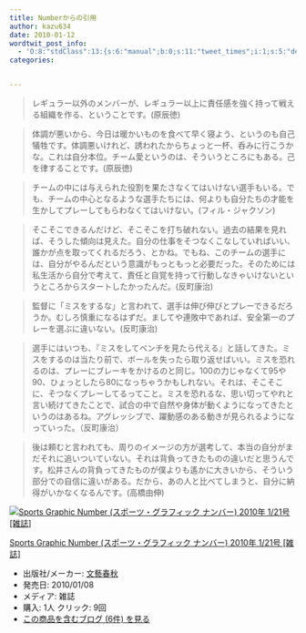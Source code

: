 ```yaml
---
title: Numberからの引用
author: kazu634
date: 2010-01-12
wordtwit_post_info:
  - 'O:8:"stdClass":13:{s:6:"manual";b:0;s:11:"tweet_times";i:1;s:5:"delay";i:0;s:7:"enabled";i:1;s:10:"separation";s:2:"60";s:7:"version";s:3:"3.7";s:14:"tweet_template";b:0;s:6:"status";i:2;s:6:"result";a:0:{}s:13:"tweet_counter";i:2;s:13:"tweet_log_ids";a:1:{i:0;i:5057;}s:9:"hash_tags";a:0:{}s:8:"accounts";a:1:{i:0;s:7:"kazu634";}}'
categories:


---
```

<div class="section">
<blockquote>
<p>
      レギュラー以外のメンバーが、レギュラー以上に責任感を強く持って戦える組織を作る、ということです。(原辰徳)
</p>
</blockquote>
  
<blockquote>
<p>
      体調が悪いから、今日は暖かいものを食べて早く寝よう、というのも自己犠牲です。体調悪いけれど、誘われたからちょっと一杯、呑みに行こうかな。これは自分本位。チーム愛というのは、そういうところにもある。己を律することです。(原辰徳)
</p>
</blockquote>
  
<blockquote>
<p>
      チームの中には与えられた役割を果たさなくてはいけない選手もいる。でも、チームの中心となるような選手たちには、何よりも自分たちの才能を生かしてプレーしてもらわなくてはいけない。(フィル・ジャクソン)
</p>
</blockquote>
  
<blockquote>
<p>
      そこそこできるんだけど、そこそこを打ち破れない。過去の結果を見れば、そうした傾向は見えた。自分の仕事をそつなくこなしていればいい、誰かが点を取ってくれるだろう、とかね。でもね、このチームの選手には、自分がやるんだという意識がもっともっと必要だった。そのためには私生活から自分で考えて、責任と自覚を持って行動しなきゃいけないというところからスタートしたかったんだ。(反町康治)
</p>
</blockquote>
  
<blockquote>
<p>
      監督に「ミスをするな」と言われて、選手は伸び伸びとプレーできるだろうか。むしろ慎重になるはずだ。ましてや連敗中であれば、安全第一のプレーを選ぶに違いない。(反町康治)
</p>
</blockquote>
  
<blockquote>
<p>
      選手にはいつも、『ミスをしてベンチを見たら代える』と話してきた。ミスをするのは当たり前で、ボールを失ったら取り返せばいい。ミスを恐れるのは、プレーにブレーキをかけるのと同じ。100の力じゃなくて95や90、ひょっとしたら80になっちゃうかもしれない。それは、そこそこに、そつなくプレーしてるってこと。ミスを恐れるな、思い切ってやれと言い続けてきたことで、試合の中で自然や身体が動くようになってきたというのはあるね。アグレッシブで、躍動感のある動きが見られるようになっていった。（反町康治）
</p>
</blockquote>
  
<blockquote>
<p>
      後は頼むと言われても、周りのイメージの方が選考して、本当の自分がまだそれに追いついていない。それは背負ってきたものの違いだと思うんです。松井さんの背負ってきたものが僕よりも遙かに大きいから、そういう部分での自信に違いがある。だから、あの人と比べてしまうと、自分に納得がいかなくなるんです。(高橋由伸)
</p>
</blockquote>
  
<div class="hatena-asin-detail">
<a href="http://www.amazon.co.jp/dp/B0030H085W/?tag=hatena_st1-22&ascsubtag=d-7ibv" onclick="__gaTracker('send', 'event', 'outbound-article', 'http://www.amazon.co.jp/dp/B0030H085W/?tag=hatena_st1-22&ascsubtag=d-7ibv', '');"><img src="https://images-na.ssl-images-amazon.com/images/I/51-ADmcpH6L._SL160_.jpg" class="hatena-asin-detail-image" alt="Sports Graphic Number (スポーツ・グラフィック ナンバー) 2010年 1/21号 [雑誌]" title="Sports Graphic Number (スポーツ・グラフィック ナンバー) 2010年 1/21号 [雑誌]" /></a></p> 
    
<div class="hatena-asin-detail-info">
<p class="hatena-asin-detail-title">
<a href="http://www.amazon.co.jp/dp/B0030H085W/?tag=hatena_st1-22&ascsubtag=d-7ibv" onclick="__gaTracker('send', 'event', 'outbound-article', 'http://www.amazon.co.jp/dp/B0030H085W/?tag=hatena_st1-22&ascsubtag=d-7ibv', 'Sports Graphic Number (スポーツ・グラフィック ナンバー) 2010年 1/21号 [雑誌]');">Sports Graphic Number (スポーツ・グラフィック ナンバー) 2010年 1/21号 [雑誌]</a>
</p>
      
<ul>
<li>
<span class="hatena-asin-detail-label">出版社/メーカー:</span> <a href="http://d.hatena.ne.jp/keyword/%CA%B8%E9%BA%BD%D5%BD%A9" onclick="__gaTracker('send', 'event', 'outbound-article', 'http://d.hatena.ne.jp/keyword/%CA%B8%E9%BA%BD%D5%BD%A9', '文藝春秋');" class="keyword">文藝春秋</a>
</li>
<li>
<span class="hatena-asin-detail-label">発売日:</span> 2010/01/08
</li>
<li>
<span class="hatena-asin-detail-label">メディア:</span> 雑誌
</li>
<li>
<span class="hatena-asin-detail-label">購入</span>: 1人 <span class="hatena-asin-detail-label">クリック</span>: 9回
</li>
<li>
<a href="http://d.hatena.ne.jp/asin/B0030H085W" onclick="__gaTracker('send', 'event', 'outbound-article', 'http://d.hatena.ne.jp/asin/B0030H085W', 'この商品を含むブログ (6件) を見る');" target="_blank">この商品を含むブログ (6件) を見る</a>
</li>
</ul>
</div>
    
<div class="hatena-asin-detail-foot">
</div>
</div>
</div>
